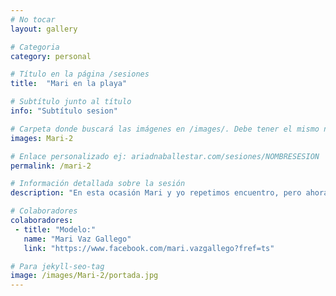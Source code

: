 ```yaml
---
# No tocar
layout: gallery

# Categoria
category: personal

# Título en la página /sesiones
title:  "Mari en la playa"

# Subtítulo junto al título
info: "Subtítulo sesion"

# Carpeta donde buscará las imágenes en /images/. Debe tener el mismo nombre y sin espacios
images: Mari-2

# Enlace personalizado ej: ariadnaballestar.com/sesiones/NOMBRESESION
permalink: /mari-2

# Información detallada sobre la sesión
description: "En esta ocasión Mari y yo repetimos encuentro, pero ahora tocaba en exterior. En pleno Diciembre fuimos a la playa de Barcelona y luego caminamos por el paseo marítimo. Trabajar con ella es un placer, siempre se esfuerza al máximo para que todo salga perfecto a pesar del frío y del viento."

# Colaboradores
colaboradores:
 - title: "Modelo:"
   name: "Mari Vaz Gallego"
   link: "https://www.facebook.com/mari.vazgallego?fref=ts"

# Para jekyll-seo-tag
image: /images/Mari-2/portada.jpg
---
```

